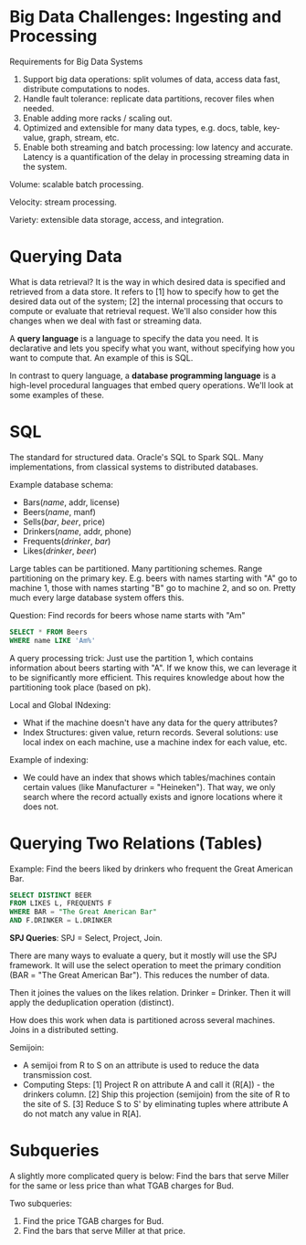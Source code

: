# Big Data Challenges: Ingesting and Processing

Requirements for Big Data Systems

1. Support big data operations: split volumes of data, access data fast, distribute computations to nodes. 
2. Handle fault tolerance: replicate data partitions, recover files when needed. 
3. Enable adding more racks / scaling out. 
4. Optimized and extensible for many data types, e.g. docs, table, key-value, graph, stream, etc. 
5. Enable both streaming and batch processing: low latency and accurate. Latency is a quantification of the delay in processing streaming data in the system. 

Volume: scalable batch processing.

Velocity: stream processing.

Variety: extensible data storage, access, and integration. 

# Querying Data

What is data retrieval? It is the way in which desired data is specified and retrieved from a data store. It refers to [1] how to specify how to get the desired data out of the system; [2] the internal processing that occurs to compute or evaluate that retrieval request. We'll also consider how this changes when we deal with fast or streaming data.

A **query language** is a language to specify the data you need. It is declarative and lets you specify what you want, without specifying how you want to compute that. An example of this is SQL. 

In contrast to query language, a **database programming language** is a high-level procedural languages that embed query operations. We'll look at some examples of these. 

# SQL

The standard for structured data. Oracle's SQL to Spark SQL. Many implementations, from classical systems to distributed databases. 

Example database schema: 
* Bars(_name_, addr, license)
* Beers(_name_, manf)
* Sells(_bar_, _beer_, price)
* Drinkers(_name_, addr, phone)
* Frequents(_drinker_, _bar_)
* Likes(_drinker_, _beer_)

Large tables can be partitioned. Many partitioning schemes. Range partitioning on the primary key. E.g. beers with names starting with "A" go to machine 1, those with names starting "B" go to machine 2, and so on. Pretty much every large database system offers this.

Question: Find records for beers whose name starts with "Am"

```sql
SELECT * FROM Beers
WHERE name LIKE 'Am%'
```

A query processing trick: Just use the partition 1, which contains information about beers starting with "A". If we know this, we can leverage it to be significantly more efficient. This requires knowledge about how the partitioning took place (based on pk). 

Local and Global INdexing: 
* What if the machine doesn't have any data for the query attributes? 
* Index Structures: given value, return records. Several solutions: use local index on each machine, use a machine index for each value, etc. 

Example of indexing: 
* We could have an index that shows which tables/machines contain certain values (like Manufacturer = "Heineken"). That way, we only search where the record actually exists and ignore locations where it does not. 

# Querying Two Relations (Tables)

Example: Find the beers liked by drinkers who frequent the Great American Bar. 

```sql
SELECT DISTINCT BEER
FROM LIKES L, FREQUENTS F
WHERE BAR = "The Great American Bar"
AND F.DRINKER = L.DRINKER
```

**SPJ Queries**: SPJ = Select, Project, Join.

There are many ways to evaluate a query, but it mostly will use the SPJ framework. It will use the select operation to meet the primary condition (BAR = "The Great American Bar"). This reduces the number of data. 

Then it joines the values on the likes relation. Drinker = Drinker. Then it will apply the deduplication operation (distinct). 

How does this work when data is partitioned across several machines. Joins in a distributed setting. 

Semijoin: 
* A semijoi from R to S on an attribute is used to reduce the data transmission cost.
* Computing Steps: [1] Project R on attribute A and call it (R[A]) - the drinkers column. [2] Ship this projection (semijoin) from the site of R to the site of S. [3] Reduce S to S' by eliminating tuples where attribute A do not match any value in R[A]. 

# Subqueries

A slightly more complicated query is below: Find the bars that serve Miller for the same or less price than what TGAB charges for Bud. 

Two subqueries: 
1. Find the price TGAB charges for Bud.
2. Find the bars that serve Miller at that price. 

